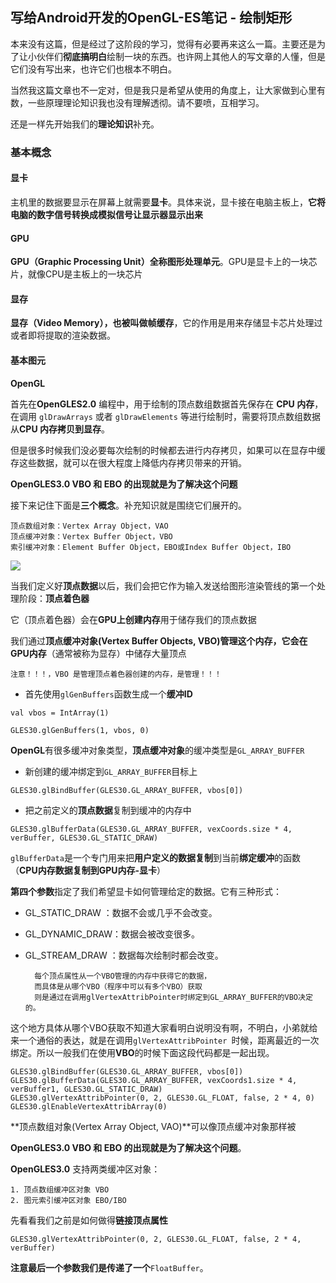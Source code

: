 ## 写给Android开发的OpenGL-ES笔记 - 绘制矩形

本来没有这篇，但是经过了这阶段的学习，觉得有必要再来这么一篇。主要还是为了让小伙伴们**彻底搞明白**绘制一块的东西。也许网上其他人的写文章的人懂，但是它们没有写出来，也许它们也根本不明白。

当然我这篇文章也不一定对，但是我只是希望从使用的角度上，让大家做到心里有数，一些原理理论知识我也没有理解透彻。请不要喷，互相学习。

还是一样先开始我们的**理论知识**补充。

### 基本概念

#### 显卡
主机里的数据要显示在屏幕上就需要**显卡**。具体来说，显卡接在电脑主板上，**它将电脑的数字信号转换成模拟信号让显示器显示出来**

#### GPU
**GPU（Graphic Processing Unit）全称图形处理单元**。GPU是显卡上的一块芯片，就像CPU是主板上的一块芯片

#### 显存
**显存（Video Memory），也被叫做帧缓存**，它的作用是用来存储显卡芯片处理过或者即将提取的渲染数据。



#### 基本图元
**OpenGL**

首先在**OpenGLES2.0** 编程中，用于绘制的顶点数组数据首先保存在 **CPU 内存**，在调用 `glDrawArrays` 或者 `glDrawElements` 等进行绘制时，需要将顶点数组数据从**CPU 内存拷贝到显存**。

但是很多时候我们没必要每次绘制的时候都去进行内存拷贝，如果可以在显存中缓存这些数据，就可以在很大程度上降低内存拷贝带来的开销。

**OpenGLES3.0 VBO 和 EBO 的出现就是为了解决这个问题**

接下来记住下面是**三个概念**。补充知识就是围绕它们展开的。

	顶点数组对象：Vertex Array Object，VAO
	顶点缓冲对象：Vertex Buffer Object，VBO
	索引缓冲对象：Element Buffer Object，EBO或Index Buffer Object，IBO
	
![](https://mmbiz.qpic.cn/mmbiz_png/ibExRe3rl9wc0DfbKkQZ5wbic9TaMpNu2jtyC8tlhv5ia7PVxC9JuUVsaybBhIgxFqhg8DVIqnrfiapoVv1uGT50AQ/0?wx_fmt=png)
	
当我们定义好**顶点数据**以后，我们会把它作为输入发送给图形渲染管线的第一个处理阶段：**顶点着色器**

它（顶点着色器）会在**GPU上创建内存**用于储存我们的顶点数据

我们通过**顶点缓冲对象(Vertex Buffer Objects, VBO)**管理这个内存，它会在**GPU内存**（通常被称为显存）中储存大量顶点

	注意！！！，VBO 是管理顶点着色器创建的内存，是管理！！！

* 首先使用`glGenBuffers`函数生成一个**缓冲ID**

```
val vbos = IntArray(1)

GLES30.glGenBuffers(1, vbos, 0)
```

**OpenGL**有很多缓冲对象类型，**顶点缓冲对象**的缓冲类型是`GL_ARRAY_BUFFER`

* 新创建的缓冲绑定到`GL_ARRAY_BUFFER`目标上

```
GLES30.glBindBuffer(GLES30.GL_ARRAY_BUFFER, vbos[0])
```

* 把之前定义的**顶点数据**复制到缓冲的内存中

```
GLES30.glBufferData(GLES30.GL_ARRAY_BUFFER, vexCoords.size * 4, verBuffer, GLES30.GL_STATIC_DRAW)
```

`glBufferData`是一个专门用来把**用户定义的数据复制**到当前**绑定缓冲**的函数（**CPU内存数据复制到GPU内存-显卡**）

**第四个参数**指定了我们希望显卡如何管理给定的数据。它有三种形式：

* GL\_STATIC\_DRAW ：数据不会或几乎不会改变。
* GL\_DYNAMIC\_DRAW：数据会被改变很多。
* GL\_STREAM\_DRAW ：数据每次绘制时都会改变。

		每个顶点属性从一个VBO管理的内存中获得它的数据，
		而具体是从哪个VBO（程序中可以有多个VBO）获取
		则是通过在调用glVertexAttribPointer时绑定到GL_ARRAY_BUFFER的VBO决定的。
		
这个地方具体从哪个VBO获取不知道大家看明白说明没有啊，不明白，小弟就给来一个通俗的表达，就是在调用`glVertexAttribPointer `时候，距离最近的一次绑定。所以一般我们在使用**VBO**的时候下面这段代码都是一起出现。

```
GLES30.glBindBuffer(GLES30.GL_ARRAY_BUFFER, vbos[0])
GLES30.glBufferData(GLES30.GL_ARRAY_BUFFER, vexCoords1.size * 4, verBuffer1, GLES30.GL_STATIC_DRAW)
GLES30.glVertexAttribPointer(0, 2, GLES30.GL_FLOAT, false, 2 * 4, 0)
GLES30.glEnableVertexAttribArray(0)
```
	
**顶点数组对象(Vertex Array Object, VAO)**可以像顶点缓冲对象那样被

**OpenGLES3.0 VBO 和 EBO 的出现就是为了解决这个问题**。 

**OpenGLES3.0** 支持两类缓冲区对象：

	1. 顶点数组缓冲区对象 VBO
	2. 图元索引缓冲区对象 EBO/IBO


先看看我们之前是如何做得**链接顶点属性**

`GLES30.glVertexAttribPointer(0, 2, GLES30.GL_FLOAT, false, 2 * 4, verBuffer)`

**注意最后一个参数我们是传递了一个**`FloatBuffer`。



